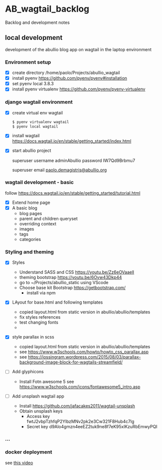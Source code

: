 # AB_wagtail_backlog

Backlog and development notes

## local development

development of the abullio blog app on wagtail in the laptop environment

### Environment setup

- [x] create directory /home/paolo/Projects/abullio_wagtail
- [x] install pyenv <https://github.com/pyenv/pyenv#installation>
- [x] set pyenv local 3.8.3
- [x] install pyenv virtualenv <https://github.com/pyenv/pyenv-virtualenv> 

### django wagtail environment

- [x] create virtual env  wagtail

  ```bash
  $ pyenv virtualenv wagtail
  $ pyenv local wagtail
  ```

- [x] install wagtail <https://docs.wagtail.io/en/stable/getting_started/index.html>

- [x] start abullio project

  superuser username adminAbullio password IW7Qd9Brbmu7

  superuser email paolo.demagistris@abullio.org

  

### wagtail development - basic

follow <https://docs.wagtail.io/en/stable/getting_started/tutorial.html>

- [x] Extend home page
- [x] A basic blog
    * blog pages
    * parent and children queryset
    * overriding context
    * images
    * tags
    * categories
    
### Styling and theming
- [x] Styles
    * Understand SASS and CSS <https://youtu.be/Zz6eOVaaelI>
    * theming bootstrap <https://youtu.be/6Ovw43Dkp44>
    * go to ~/Projects/abullio_static using VScode
    * Choose base kit Bootstrap <https://getbootstrap.com/>
        * install via npm
    
- [x] LAyout for base.html and following templates
    * copied layout.html from static version in abullio/abullio/templates
    * fix styles references
    * test changing fonts
    * 
- [x] style parallax in scss
    * copied layout.html from static version in abullio/abullio/templates
    * see https://www.w3schools.com/howto/howto_css_parallax.asp
    * see https://jossingram.wordpress.com/2015/08/03/parallax-background-image-block-for-wagtails-streamfield/

- [ ] Add glyphicons
    * Install Fotn awesome 5 see https://www.w3schools.com/icons/fontawesome5_intro.asp

- [ ] Add unsplash wagtail app
    * Install https://github.com/jafacakes2011/wagtail-unsplash
    * Obtain unsplash keys
      * Access key fwtJ2vbpTzhfqP2YlbzMNv2pk2e3Cw321F8Hub4c7lg
      * Secret key d9Alo4gmzn4eeEZ2tuk9ne8f7eK95xIKzuRbEmwyPQI

### ...

### docker deployment

see [this video](https://youtu.be/nh1ynJGJuT8)


